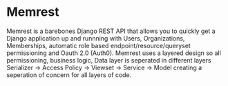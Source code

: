 # Memrest
Memrest is a barebones Django REST API that allows you to quickly get a Django application up and runnning with  Users, Organizations, Memberships,  automatic role based endpoint/resource/queryset permissioning and Oauth 2.0 (Auth0). Memrest uses a layered design so all permissioning, business logic, Data layer is seperated in different layers Serializer -> Access Policy -> Viewset -> Service -> Model creating a seperation of concern for all layers of code.
